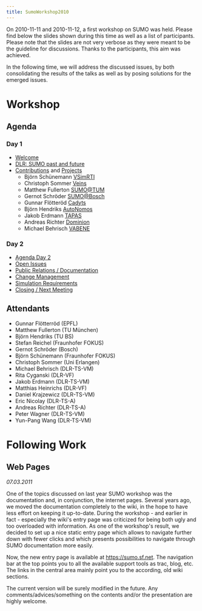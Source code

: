 ```yaml
---
title: SumoWorkshop2010
---
```


On 2010-11-11 and 2010-11-12, a first workshop on SUMO was held. Please
find below the slides shown during this time as well as a list of
participants. Please note that the slides are not very verbose as they
were meant to be the guideline for discussions. Thanks to the
participants, this aim was achieved.

In the following time, we will address the discussed issues, by both
consolidating the results of the talks as well as by posing solutions
for the emerged issues.

# Workshop

## Agenda

### Day 1

- [Welcome](https://sumo.dlr.de/pdf/SUMOWorkshop2010/1_1_Agenda.pdf)
- [DLR: SUMO past and
future](https://sumo.dlr.de/pdf/SUMOWorkshop2010/1_2_IntroSUMO.pdf)
- [Contributions](https://sumo.dlr.de/pdf/SUMOWorkshop2010/1_3_WorkParticipants.pdf)
and
[Projects](https://sumo.dlr.de/pdf/SUMOWorkshop2010/1_4_CurrentProjects.pdf)
  - Björn Schünemann
    [VSimRTI](https://sumo.dlr.de/pdf/SUMOWorkshop2010/BjoernSchuenemannVSimRTI.pdf)
  - Christoph Sommer
    [Veins](https://sumo.dlr.de/pdf/SUMOWorkshop2010/ChristophSommerVeins.pdf)
  - Matthew Fullerton
    [SUMO@TUM](https://sumo.dlr.de/pdf/SUMOWorkshop2010/MatthewFullertonTUM.pdf)
  - Gernot Schröder
    [SUMO@Bosch](https://sumo.dlr.de/pdf/SUMOWorkshop2010/GernotSchroederBosch.pdf)
  - Gunnar Flötteröd
    [Cadyts](https://sumo.dlr.de/pdf/SUMOWorkshop2010/GunnarFloetteroedCadyts.pdf)
  - Björn Hendriks
    [AutoNomos](https://sumo.dlr.de/pdf/SUMOWorkshop2010/BjoernHendriksTUBS.pdf)
  - Jakob Erdmann
    [TAPAS](https://sumo.dlr.de/pdf/SUMOWorkshop2010/JakobErdmannTAPAS.pdf)
  - Andreas Richter
    [Dominion](https://sumo.dlr.de/pdf/SUMOWorkshop2010/AndreasRichterDominion.pdf)
  - Michael Behrisch
    [VABENE](https://sumo.dlr.de/pdf/SUMOWorkshop2010/MichaelBehrischVABENE.pdf)

### Day 2

- [Agenda
Day 2](https://sumo.dlr.de/pdf/SUMOWorkshop2010/2_1_Workshop.pdf)
- [Open
Issues](https://sumo.dlr.de/pdf/SUMOWorkshop2010/2_2_Issues.pdf)
- [Public Relations /
Documentation](https://sumo.dlr.de/pdf/SUMOWorkshop2010/2_3_MarketingPublicity.pdf)
- [Change
Management](https://sumo.dlr.de/pdf/SUMOWorkshop2010/2_4_ChangeManagement.pdf)
- [Simulation
Requirements](https://sumo.dlr.de/pdf/SUMOWorkshop2010/2_5_Simulation.pdf)
- [Closing / Next
Meeting](https://sumo.dlr.de/pdf/SUMOWorkshop2010/2_6_End.pdf)

## Attendants

- Gunnar Flötterröd (EPFL)
- Matthew Fullerton (TU München)
- Björn Hendriks (TU BS)
- Stefan Reichel (Fraunhofer FOKUS)
- Gernot Schröder (Bosch)
- Björn Schünemann (Fraunhofer FOKUS)
- Christoph Sommer (Uni Erlangen)
- Michael Behrisch (DLR-TS-VM)
- Rita Cyganski (DLR-VF)
- Jakob Erdmann (DLR-TS-VM)
- Matthias Heinrichs (DLR-VF)
- Daniel Krajzewicz (DLR-TS-VM)
- Eric Nicolay (DLR-TS-A)
- Andreas Richter (DLR-TS-A)
- Peter Wagner (DLR-TS-VM)
- Yun-Pang Wang (DLR-TS-VM)

# Following Work

## Web Pages

*07.03.2011*

One of the topics discussed on last year SUMO workshop was the
documentation and, in conjunction, the internet pages. Several years
ago, we moved the documentation completely to the wiki, in the hope to
have less effort on keeping it up-to-date. During the workshop - and
earlier in fact - especially the wiki's entry page was criticized for
being both ugly and too overloaded with information. As one of the
workshop's result, we decided to set up a nice static entry page which
allows to navigate further down with fewer clicks and which presents
possibilities to navigate through SUMO documentation more easily.

Now, the new entry page is available at <https://sumo.sf.net>. The
navigation bar at the top points you to all the available support tools
as trac, blog, etc. The links in the central area mainly point you to
the according, old wiki sections.

The current version will be surely modified in the future. Any
comments/advices/something on the contents and/or the presentation are
highly welcome.
